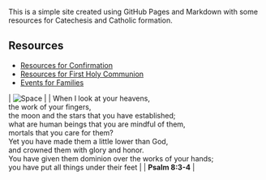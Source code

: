This is a simple site created using GitHub Pages and Markdown with some resources for Catechesis and Catholic formation.

## Resources

- [Resources for Confirmation](./Confirmation/ResourcesforConfirmation.md)
- [Resources for First Holy Communion](./1stHolyCommunion/Resourcesfor1stHolyCommunion.md)
- [Events for Families](./youth/families.md)


| ![Space](http://www.storywarren.com/wp-content/uploads/2016/09/space-1.jpg) | 
| When I look at your heavens, <br> the work of your fingers, <br> the moon and the stars that you have established; <br> what are human beings that you are mindful of them, <br> mortals that you care for them? <br> Yet you have made them a little lower than God, <br> and crowned them with glory and honor. <br> You have given them dominion over the works of your hands; <br> you have put all things under their feet |
|  **Psalm 8:3-4** |
